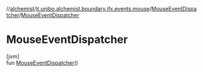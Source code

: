//[alchemist](../../../index.md)/[it.unibo.alchemist.boundary.jfx.events.mouse](../index.md)/[MouseEventDispatcher](index.md)/[MouseEventDispatcher](-mouse-event-dispatcher.md)

# MouseEventDispatcher

[jvm]\
fun [MouseEventDispatcher](-mouse-event-dispatcher.md)()
